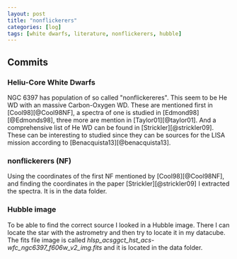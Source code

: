 ```yaml
---
layout: post
title: "nonflickerers"
categories: [log]
tags: [white dwarfs, literature, nonflickerers, hubble]
---
```


## Commits

### Heliu-Core White Dwarfs

NGC 6397 has population of so called "nonflickereres". This seem to be He WD with an massive Carbon-Oxygen WD. These are mentioned first in [Cool98][@Cool98NF], a spectra of one is studied in [Edmond98][@Edmonds98], three more are mention in [Taylor01][@taylor01]. And a comprehensive list of He WD can be found in [Strickler][@strickler09]. These can be interesting to studied since they can be sources for the LISA mission according to [Benacquista13][@benacquista13].


### nonflickerers (NF)

Using the coordinates of the first NF mentioned by [Cool98][@Cool98NF], and finding the coordinates in the paper [Strickler][@strickler09] I extracted the spectra. It is in the data folder. 

### Hubble image

To be able to find the correct source I looked in a Hubble image. There I can locate the star with the astrometry and then try to locate it in my datacube. The fits file image is called *hlsp_acsggct_hst_acs-wfc_ngc6397_f606w_v2_img.fits* and it is located in the data folder. 


